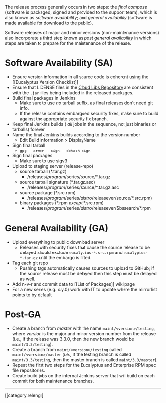 The release process generally occurs in two steps:  the _final compose_ (software is packaged, signed and provided to the support team), which is also known as _software availability_; and _general availability_ (software is made available for download to the public).

Software releases of major and minor versions (non-maintenance versions) also incorporate a third step known as _post general availability_ in which steps are taken to prepare for the maintenance of the release.

# Software Availability (SA)

* Ensure version information in all source code is coherent using the [[Eucalyptus Version Checklist]]
* Ensure that LICENSE files in the [Cloud Libs Repository](https://github.com/eucalyptus/eucalyptus-cloud-libs/tree/master/licenses) are consistent with the `.jar` files being included in the released packages.
* Build final packages in Jenkins
  * Make sure to use _no_ tarball suffix, as final releases don't need git info.
  * If the release contains embargoed security fixes, make sure to build against the appropriate security fix branch.
* Keep final Jenkins builds ( _all_ jobs in the sequence, not just binaries or tarballs) forever
* Name the final Jenkins builds according to the version number
  * Edit Build Information > DisplayName
* Sign final tarball
  * `gpg --armor --sign --detach-sign`
* Sign final packages
  * Make sure to use sigv3
* Upload to staging server (release-repo)
  * source tarball (*.tar.gz)
     * /releases/$program/$series/source/*.tar.gz
  * source tarball signature (*.tar.gz.asc)
     * /releases/$program/$series/source/*.tar.gz.asc
  * source package (*.src.rpm)
     * /releases/$program/$series/$distro/$releasever/source/*.src.rpm)
  * binary packages (*.rpm _except_ *.src.rpm)
     * /releases/$program/$series/$distro/$releasever/$basearch/*.rpm

# General Availability (GA)

* Upload everything to public download server
  * Releases with security fixes that cause the source release to be delayed should exclude `eucalyptus-*.src.rpm` and `eucalyptus-*.tar.gz` until the embargo is lifted.
* Tag each git repo
  * Pushing tags automatically causes sources to upload to GitHub; if the source release must be delayed then this step must be delayed as well.
* Add n-v-r and commit data to [[List of Packages]] wiki page
* For a new series (e.g. x.y.0) work with IT to update where the mirrorlist points to by default

# Post-GA

* Create a branch from _master_ with the name `maint/<version>/testing`, where _version_ is the major and minor version number from the release (i.e., if the release was 3.3.0, then the new branch would be `maint/3.3/testing`).
* Create a branch from `maint/<version>/testing` called `maint/<version>/master` (i.e., if the testing branch is called `maint/3.3/testing`, then the master branch is called `maint/3.3/master`).
* Repeat the first two steps for the Eucalyptus and Enterprise RPM spec file repositories.
* Create build jobs on the internal Jenkins server that will build on each commit for both maintenance branches.

*****

[[category.releng]]